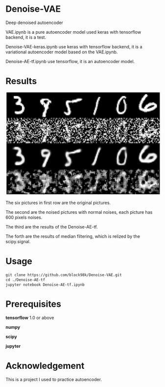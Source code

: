 # Denoise-VAE
Deep denoised autoencoder

VAE.ipynb is a pure autoencoder model used keras with tensorflow backend, it is a test.

Denoise-VAE-keras.ipynb use keras with tensorflow backend, it is a variational autoencoder model based on the VAE.ipynb.

Denoise-AE-tf.ipynb use tensorflow, it is an autoencoder model.

# Results
<img src="results.png">

The six pictures in first row are the original pictures.

The second are the noised pictures with normal noises, each picture has 600 pixels noises.

The third are the results of the Denoise-AE-tf.

The forth are the results of median filtering, which is relized by the scipy.signal.
# Usage
```
git clone https://github.com/block98k/Denoise-VAE.git
cd ./Denoise-AE-tf
jupyter notebook Denoise-AE-tf.ipynb
```

# Prerequisites
**tensorflow** 1.0 or above

**numpy**

**scipy**

**jupyter**

# Acknowledgement
This is a project I used to practice autoencoder.
